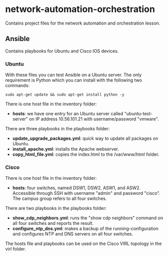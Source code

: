 # network-automation-orchestration

Contains project files for the network automation and orchestration lesson.

## Ansible

Contains playbooks for Ubuntu and Cisco IOS devices.

### Ubuntu

With these files you can test Ansible on a Ubuntu server. The only requirement is Python which you can install with the following two commands:

```sudo apt-get update && sudo apt-get install python -y```

There is one host file in the inventory folder:

* **hosts**: we have one entry for an Ubuntu server called "ubuntu-test-server" on IP address 10.56.101.21 with username/password "vmware".

There are three playbooks in the playbooks folder:

* **update_upgrade_packages.yml**: quick way to update all packages on Ubuntu.
* **install_apache.yml**: installs the Apache webserver.
* **copy_html_file.yml**: copies the index.html to the /var/www/html folder.

### Cisco

There is one host file in the inventory folder:

* **hosts**: four switches, named DSW1, DSW2, ASW1, and ASW2. Accessible through SSH with username "admin" and password "cisco". The campus group refers to all four switches.

There are two playbooks in the playbooks folder:

* **show_cdp_neighbors.yml**: runs the "show cdp neighbors" command on all four switches and reports the result.
* **configure_ntp_dns.yml**: makes a backup of the running-configuration and configures NTP and DNS servers on all four switches.

The hosts file and playbooks can be used on the Cisco VIRL topology in the virl folder.